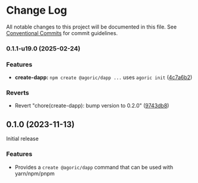 # Change Log

All notable changes to this project will be documented in this file.
See [Conventional Commits](https://conventionalcommits.org) for commit guidelines.

### 0.1.1-u19.0 (2025-02-24)


### Features

* **create-dapp:** `npm create @agoric/dapp ...` uses `agoric init` ([4c7a6b2](https://github.com/Agoric/agoric-sdk/commit/4c7a6b24a9190e95d9e6706298b9ca8411f6c693))


### Reverts

* Revert "chore(create-dapp): bump version to 0.2.0" ([9743db8](https://github.com/Agoric/agoric-sdk/commit/9743db8e25178d7c6a860011dc4388d038010881))



## 0.1.0 (2023-11-13)

Initial release

### Features

- Provides a `create @agoric/dapp` command that can be used with yarn/npm/pnpm
